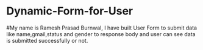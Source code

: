 # Dynamic-Form-for-User
#My name is Ramesh Prasad Burnwal,
I have built User Form to submit data like name,gmail,status and gender to response body and user can see data is submitted successfully or not. 
